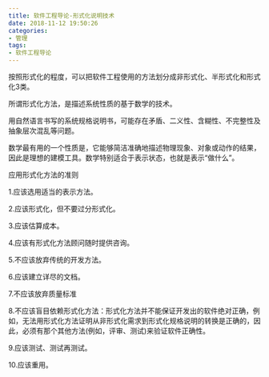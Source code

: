 ```yaml
---
title: 软件工程导论-形式化说明技术
date: 2018-11-12 19:50:26
categories:
- 管理
tags:
- 软件工程导论
---
```

按照形式化的程度，可以把软件工程使用的方法划分成非形式化、半形式化和形式化3类。

所谓形式化方法，是描述系统性质的基于数学的技术。

用自然语言书写的系统规格说明书，可能存在矛盾、二义性、含糊性、不完整性及抽象层次混乱等问题。

数学最有用的一个性质是，它能够简洁准确地描述物理现象、对象或动作的结果，因此是理想的建模工具。数学特别适合于表示状态，也就是表示“做什么”。

应用形式化方法的准则

1.应该选用适当的表示方法。

2.应该形式化，但不要过分形式化。

3.应该估算成本。

4.应该有形式化方法顾问随时提供咨询。

5.不应该放弃传统的开发方法。

6.应该建立详尽的文档。

7.不应该放弃质量标准

8.不应该盲目依赖形式化方法：形式化方法并不能保证开发出的软件绝对正确，例如，无法用形式化方法证明从非形式化需求到形式化规格说明的转换是正确的，因此，必须有那个其他方法(例如，评审、测试)来验证软件正确性。

9.应该测试、测试再测试。

10.应该重用。